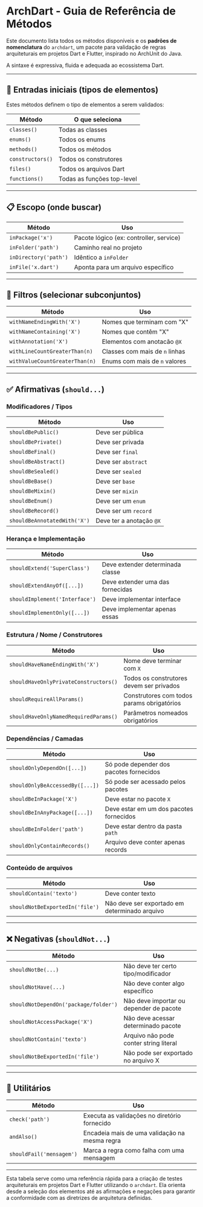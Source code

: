 # ArchDart - Guia de Referência de Métodos

Este documento lista todos os métodos disponíveis e os **padrões de nomenclatura** do `archdart`, um pacote para validação de regras arquiteturais em projetos Dart e Flutter, inspirado no ArchUnit do Java.

A sintaxe é expressiva, fluida e adequada ao ecossistema Dart.

---

## 📁 Entradas iniciais (tipos de elementos)

Estes métodos definem o tipo de elementos a serem validados:

| Método           | O que seleciona            |
| ---------------- | -------------------------- |
| `classes()`      | Todas as classes           |
| `enums()`        | Todos os enums             |
| `methods()`      | Todos os métodos           |
| `constructors()` | Todos os construtores      |
| `files()`        | Todos os arquivos Dart     |
| `functions()`    | Todas as funções top-level |

---

## 📋 Escopo (onde buscar)

| Método                | Uso                                     |
| --------------------- | --------------------------------------- |
| `inPackage('x')`      | Pacote lógico (ex: controller, service) |
| `inFolder('path')`    | Caminho real no projeto                 |
| `inDirectory('path')` | Idêntico a `inFolder`                   |
| `inFile('x.dart')`    | Aponta para um arquivo específico       |

---

## 🔄 Filtros (selecionar subconjuntos)

| Método                         | Uso                            |
| ------------------------------ | ------------------------------ |
| `withNameEndingWith('X')`      | Nomes que terminam com "X"     |
| `withNameContaining('X')`      | Nomes que contêm "X"           |
| `withAnnotation('X')`          | Elementos com anotacão `@X`    |
| `withLineCountGreaterThan(n)`  | Classes com mais de `n` linhas |
| `withValueCountGreaterThan(n)` | Enums com mais de `n` valores  |

---

## ✅ Afirmativas (`should...`)

### Modificadores / Tipos

| Método                       | Uso                      |
| ---------------------------- | ------------------------ |
| `shouldBePublic()`           | Deve ser pública         |
| `shouldBePrivate()`          | Deve ser privada         |
| `shouldBeFinal()`            | Deve ser `final`         |
| `shouldBeAbstract()`         | Deve ser `abstract`      |
| `shouldBeSealed()`           | Deve ser `sealed`        |
| `shouldBeBase()`             | Deve ser `base`          |
| `shouldBeMixin()`            | Deve ser `mixin`         |
| `shouldBeEnum()`             | Deve ser um `enum`       |
| `shouldBeRecord()`           | Deve ser um `record`     |
| `shouldBeAnnotatedWith('X')` | Deve ter a anotação `@X` |

### Herança e Implementação

| Método                         | Uso                              |
| ------------------------------ | -------------------------------- |
| `shouldExtend('SuperClass')`   | Deve extender determinada classe |
| `shouldExtendAnyOf([...])`     | Deve extender uma das fornecidas |
| `shouldImplement('Interface')` | Deve implementar interface       |
| `shouldImplementOnly([...])`   | Deve implementar apenas essas    |

### Estrutura / Nome / Construtores

| Método                                | Uso                                        |
| ------------------------------------- | ------------------------------------------ |
| `shouldHaveNameEndingWith('X')`       | Nome deve terminar com `X`                 |
| `shouldHaveOnlyPrivateConstructors()` | Todos os construtores devem ser privados   |
| `shouldRequireAllParams()`            | Construtores com todos params obrigatórios |
| `shouldHaveOnlyNamedRequiredParams()` | Parâmetros nomeados obrigatórios           |

### Dependências / Camadas

| Método                          | Uso                                     |
| ------------------------------- | --------------------------------------- |
| `shouldOnlyDependOn([...])`     | Só pode depender dos pacotes fornecidos |
| `shouldOnlyBeAccessedBy([...])` | Só pode ser acessado pelos pacotes      |
| `shouldBeInPackage('X')`        | Deve estar no pacote `X`                |
| `shouldBeInAnyPackage([...])`   | Deve estar em um dos pacotes fornecidos |
| `shouldBeInFolder('path')`      | Deve estar dentro da pasta `path`       |
| `shouldOnlyContainRecords()`    | Arquivo deve conter apenas records      |

### Conteúdo de arquivos

| Método                          | Uso                                           |
| ------------------------------- | --------------------------------------------- |
| `shouldContain('texto')`        | Deve conter texto                             |
| `shouldNotBeExportedIn('file')` | Não deve ser exportado em determinado arquivo |

---

## ❌ Negativas (`shouldNot...`)

| Método                                | Uso                                     |
| ------------------------------------- | --------------------------------------- |
| `shouldNotBe(...)`                    | Não deve ter certo tipo/modificador     |
| `shouldNotHave(...)`                  | Não deve conter algo específico         |
| `shouldNotDependOn('package/folder')` | Não deve importar ou depender de pacote |
| `shouldNotAccessPackage('X')`         | Não deve acessar determinado pacote     |
| `shouldNotContain('texto')`           | Arquivo não pode conter string literal  |
| `shouldNotBeExportedIn('file')`       | Não pode ser exportado no arquivo X     |

---

## 📑 Utilitários

| Método                   | Uso                                           |
| ------------------------ | --------------------------------------------- |
| `check('path')`          | Executa as validações no diretório fornecido  |
| `andAlso()`              | Encadeia mais de uma validação na mesma regra |
| `shouldFail('mensagem')` | Marca a regra como falha com uma mensagem     |

---

Esta tabela serve como uma referência rápida para a criação de testes arquiteturais em projetos Dart e Flutter utilizando o `archdart`. Ela orienta desde a seleção dos elementos até as afirmações e negações para garantir a conformidade com as diretrizes de arquitetura definidas.
